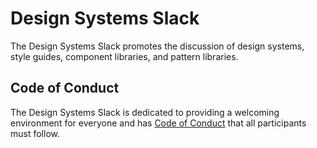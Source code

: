 # Design Systems Slack
The Design Systems Slack promotes the discussion of design systems, style guides, component libraries, and pattern libraries.

## Code of Conduct
The Design Systems Slack is dedicated to providing a welcoming environment for everyone and has [Code of Conduct](_code-of-conduct.md) that all participants must follow.
